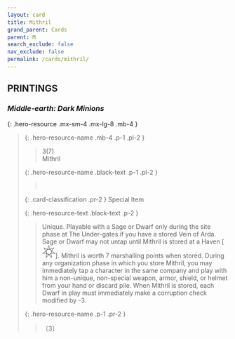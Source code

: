 ```yaml
---
layout: card
title: Mithril
grand_parent: Cards
parent: M
search_exclude: false
nav_exclude: false
permalink: /cards/mithril/
---
```


## PRINTINGS


### _Middle-earth: Dark Minions_

{: .hero-resource .mx-sm-4 .mx-lg-8 .mb-4 }
> {: .hero-resource-name .mb-4 .p-1 .pl-2 }
> > <div class="card-mp">3(7)</div>
> > <div class="card-name">Mithril</div>
>
> {: .hero-resource-name .black-text .p-1 .pl-2 }
> > &nbsp;
>
> {: .card-classification .pr-2 }
> Special Item
>
> {: .hero-resource-text .black-text .p-2 }
> > Unique. Playable with a Sage or Dwarf only during the site phase at The Under-gates if you have a stored Vein of Arda. Sage or Dwarf may not untap until Mithril is stored at a Haven \[![](/assets/images/free-haven.svg)]. Mithril is worth 7 marshalling points when stored. During any organization phase in which you store Mithril, you may immediately tap a character in the same company and play with him a non-unique, non-special weapon, armor, shield, or helmet from your hand or discard pile. When Mithril is stored, each Dwarf in play must immediately make a corruption check modified by -3.  
> 
> {: .hero-resource-name .p-1 .pr-2 }
> > <div class="card-shield"></div>
> > <div class="card-corruption">〔3〕</div>

